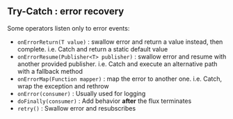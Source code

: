 ## Try-Catch : error recovery

Some operators listen only to error events:

* ```onErrorReturn(T value)``` : swallow error and return a value instead, then complete. i.e. Catch and return a static default value
* ```onErrorResume(Publisher<T> publisher)``` : swallow error and resume with another provided publisher. i.e. Catch and execute an alternative path with a fallback method
* ```onErrorMap(Function mapper)``` : map the error to another one. i.e. Catch, wrap the exception and rethrow
* ```onError(consumer)``` : Usually used for logging
* ```doFinally(consumer)``` : Add behavior **after** the flux terminates
* ```retry()``` : Swallow error and resubscribes